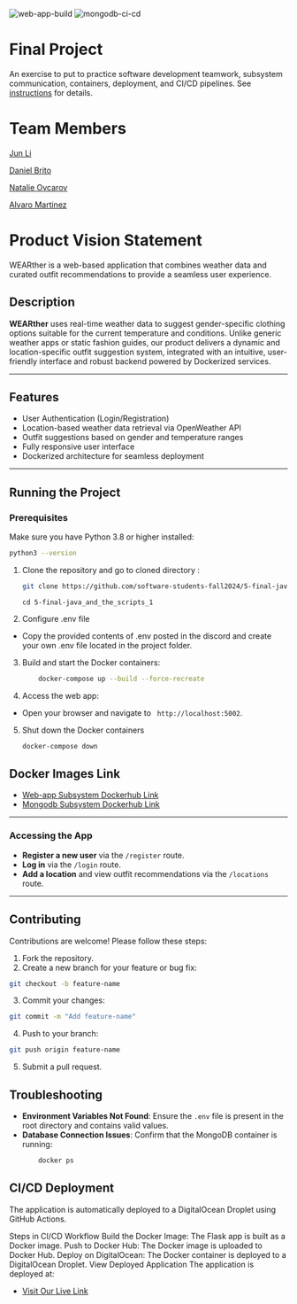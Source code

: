![web-app-build](https://github.com/software-students-fall2024/5-final-java_and_the_scripts_1/actions/workflows/deploy.yml/badge.svg)
![mongodb-ci-cd](https://github.com/software-students-fall2024/5-final-java_and_the_scripts_1/actions/workflows/mongodb-ci-cd.yml/badge.svg)
# Final Project

An exercise to put to practice software development teamwork, subsystem communication, containers, deployment, and CI/CD pipelines. See [instructions](./instructions.md) for details.

# Team Members

[Jun Li](https://github.com/jljune9li )

[Daniel Brito](https://github.com/danny031103 )

[Natalie Ovcarov](https://github.com/nataliovcharov)

[Alvaro Martinez](https://github.com/AlvaroMartinezM)

# Product Vision Statement
WEARther is a web-based application that combines weather data and curated outfit recommendations to provide a seamless user experience. 


## **Description**
**WEARther** uses real-time weather data to suggest gender-specific clothing options suitable for the current temperature and conditions. Unlike generic weather apps or static fashion guides, our product delivers a dynamic and location-specific outfit suggestion system, integrated with an intuitive, user-friendly interface and robust backend powered by Dockerized services.

---

## **Features**
- User Authentication (Login/Registration)
- Location-based weather data retrieval via OpenWeather API
- Outfit suggestions based on gender and temperature ranges
- Fully responsive user interface
- Dockerized architecture for seamless deployment

---

## **Running the Project**
### Prerequisites
Make sure you have Python 3.8 or higher installed:
```bash
python3 --version
```
1. Clone the repository and go to cloned directory :
    ```bash
    git clone https://github.com/software-students-fall2024/5-final-java_and_the_scripts_1.git
    ```
    ```
    cd 5-final-java_and_the_scripts_1
    ```
2. Configure .env file
  - Copy the provided contents of .env posted in the discord and create your own .env file located in the project folder.
3. Build and start the Docker containers:
    ```bash
        docker-compose up --build --force-recreate
    ```
4. Access the web app:
  - Open your browser and navigate to ` http://localhost:5002`.

5. Shut down the Docker containers
    ```bash
    docker-compose down
    ```

## **Docker Images Link**

- [Web-app Subsystem Dockerhub Link](https://hub.docker.com/r/nataliovcharov/web-app)
- [Mongodb Subsystem Dockerhub Link](https://hub.docker.com/r/nataliovcharov/mongodb)

---

### **Accessing the App**
- **Register a new user** via the `/register` route.
- **Log in** via the `/login` route.
- **Add a location** and view outfit recommendations via the `/locations` route.

---
## **Contributing**
Contributions are welcome! Please follow these steps:

1. Fork the repository.
2. Create a new branch for your feature or bug fix:
```bash
git checkout -b feature-name
```
3. Commit your changes:
```bash
git commit -m "Add feature-name"
```
4. Push to your branch:
```bash
git push origin feature-name
```
5. Submit a pull request.

## **Troubleshooting**
- **Environment Variables Not Found**:
  Ensure the `.env` file is present in the root directory and contains valid values.
- **Database Connection Issues**:
  Confirm that the MongoDB container is running:
  ```bash
      docker ps
  ```
## **CI/CD Deployment**
The application is automatically deployed to a DigitalOcean Droplet using GitHub Actions.

Steps in CI/CD Workflow
Build the Docker Image: The Flask app is built as a Docker image.
Push to Docker Hub: The Docker image is uploaded to Docker Hub.
Deploy on DigitalOcean: The Docker container is deployed to a DigitalOcean Droplet.
View Deployed Application
The application is deployed at:
- [Visit Our Live Link](https://hammerhead-app-ry66m.ondigitalocean.app/)


